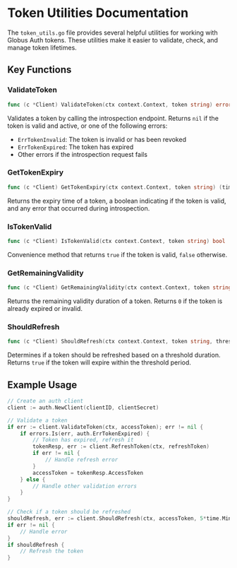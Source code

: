 # Token Utilities Documentation

The `token_utils.go` file provides several helpful utilities for working with Globus Auth tokens. These utilities make it easier to validate, check, and manage token lifetimes.

## Key Functions

### ValidateToken

```go
func (c *Client) ValidateToken(ctx context.Context, token string) error
```

Validates a token by calling the introspection endpoint. Returns `nil` if the token is valid and active, or one of the following errors:
- `ErrTokenInvalid`: The token is invalid or has been revoked
- `ErrTokenExpired`: The token has expired
- Other errors if the introspection request fails

### GetTokenExpiry

```go
func (c *Client) GetTokenExpiry(ctx context.Context, token string) (time.Time, bool, error)
```

Returns the expiry time of a token, a boolean indicating if the token is valid, and any error that occurred during introspection.

### IsTokenValid

```go
func (c *Client) IsTokenValid(ctx context.Context, token string) bool
```

Convenience method that returns `true` if the token is valid, `false` otherwise.

### GetRemainingValidity

```go
func (c *Client) GetRemainingValidity(ctx context.Context, token string) (time.Duration, error)
```

Returns the remaining validity duration of a token. Returns `0` if the token is already expired or invalid.

### ShouldRefresh

```go
func (c *Client) ShouldRefresh(ctx context.Context, token string, threshold time.Duration) (bool, error)
```

Determines if a token should be refreshed based on a threshold duration. Returns `true` if the token will expire within the threshold period.

## Example Usage

```go
// Create an auth client
client := auth.NewClient(clientID, clientSecret)

// Validate a token
if err := client.ValidateToken(ctx, accessToken); err != nil {
    if errors.Is(err, auth.ErrTokenExpired) {
        // Token has expired, refresh it
        tokenResp, err := client.RefreshToken(ctx, refreshToken)
        if err != nil {
            // Handle refresh error
        }
        accessToken = tokenResp.AccessToken
    } else {
        // Handle other validation errors
    }
}

// Check if a token should be refreshed
shouldRefresh, err := client.ShouldRefresh(ctx, accessToken, 5*time.Minute)
if err != nil {
    // Handle error
}
if shouldRefresh {
    // Refresh the token
}
```
